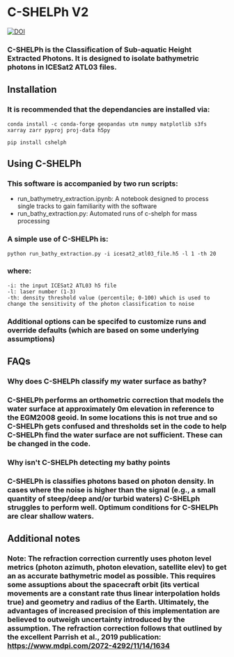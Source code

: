 # C-SHELPh V2

[![DOI](https://zenodo.org/badge/374786622.svg)](https://zenodo.org/badge/latestdoi/374786622)

### C-SHELPh is the Classification of Sub-aquatic Height Extracted Photons. It is designed to isolate bathymetric photons in ICESat2 ATL03 files.

## Installation

### It is recommended that the dependancies are installed via:
```
conda install -c conda-forge geopandas utm numpy matplotlib s3fs xarray zarr pyproj proj-data h5py

pip install cshelph

```

## Using C-SHELPh

### This software is accompanied by two run scripts:

* run_bathymetry_extraction.ipynb: A notebook designed to process single tracks to gain familiarity with the software
* run_bathy_extraction.py: Automated runs of c-shelph for mass processing

### A simple use of C-SHELPh is:
```
python run_bathy_extraction.py -i icesat2_atl03_file.h5 -l 1 -th 20
```
### where:
```
-i: the input ICESat2 ATL03 h5 file
-l: laser number (1-3)
-th: density threshold value (percentile; 0-100) which is used to change the sensitivity of the photon classification to noise
```
### Additional options can be specifed to customize runs and override defaults (which are based on some underlying assumptions) 

## FAQs

### **Why does C-SHELPh classify my water surface as bathy?**

### C-SHELPh performs an orthometric correction that models the water surface at approximately 0m elevation in reference to the EGM2008 geoid. In some locations this is not true and so C-SHELPh gets confused and thresholds set in the code to help C-SHELPh find the water surface are not sufficient. These can be changed in the code.

### **Why isn't C-SHELPh detecting my bathy points**

### C-SHELPh is classifies photons based on photon density. In cases where the noise is higher than the signal (e.g., a small quantity of steep/deep and/or turbid waters) C-SHELph struggles to perform well. Optimum conditions for C-SHELPh are clear shallow waters.

## Additional notes

### Note: The refraction correction currently uses photon level metrics (photon azimuth, photon elevation, satellite elev) to get an as accurate bathymetric model as possible. This requires some assuptions about the spacecraft orbit (its vertical movements are a constant rate thus linear interpolation holds true) and geometry and radius of the Earth. Ultimately, the advantages of increased precision of this implementation are believed to outweigh uncertainty introduced by the assumption. The refraction correction follows that outlined by the excellent Parrish et al., 2019 publication: https://www.mdpi.com/2072-4292/11/14/1634
